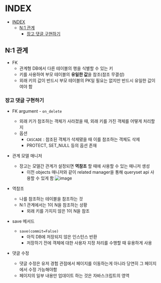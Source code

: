 # INDEX

- [INDEX](#index)
  - [N:1 관계](#n1-관계)
    - [장고 댓글 구현하기](#장고-댓글-구현하기)

## N:1 관계

* FK
  * 관계형 DB에서 다른 테이블의 행을 식별할 수 있는 키
  * 키를 사용하여 부모 테이블의 **유일한 값**을 참조(참조 무결성)
  * 외래 키의 값이 반드시 부모 테이블의 PK일 필요는 없지만 반드시 유일한 값이여야 함

### 장고 댓글 구현하기

* FK argument - `on_delete`
  * 외래 키가 참조하는 객체가 사라졌을 때, 외래 키를 가진 객체를 어떻게 처리할지
  * 옵션
    * `CASCADE` : 참조된 객체가 삭제됐을 때 이를 참조하는 객체도 삭제
    * PROTECT, SET_NULL 등의 옵션 존재

* 관계 모델 매니저
  * 장고는 모델간 관계가 설정되면 **역참조** 할 때에 사용할 수 있는 매니저 생성
    * 이전 objects 매니저와 같이 related manager을 통해 queryset api 사용할 수 있게 함
  ![image](https://user-images.githubusercontent.com/122508528/230805116-ca95ec4a-41ee-4205-840c-198df7577e58.png)



* 역참조 
  * 나를 참조하는 테이블을 참조하는 것
  * N:1 관계에서는 1이 N을 참조하는 상황
    * 외래 키를 가지지 않은 1이 N을 참조
* save 메서드
  * `save(commit=False)`
    * 아직 DB에 저장되지 않은 인스턴스 반환
    * 저장하기 전에 객체에 대한 사용자 지정 처리를 수행할 때 유용하게 사용

* 댓글 수정
  * 댓글 수정은 유저 경험 관점에서 페이지를 이동하는게 아니라 당연히 그 페이지에서 수정 가능해야함
  * 페이지의 일부 내용만 업데이트 하는 것은 자바스크립트의 영역
